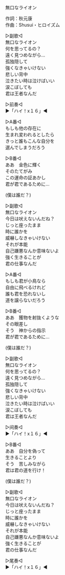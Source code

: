 無口なライオン  
  
作詞：秋元康  
作曲：Shusui・ヒロイズム  
  
▷副歌◁  
無口なライオン  
何を思ってるの？  
遠く見つめながら…  
孤独隠して  
強くなきゃいけない  
悲しい背中  
泣きたい時は泣けばいい  
涙こぼしても  
君は王者なんだ  
  
▷前奏◁  
▶「ハイ！x１６」◀   
  
▷A番◁  
もしも他の存在に  
生まれ変われるとしたら  
きっと誰もこんな自分を  
選んでしまうだろう  
  
▷B番◁  
ああ　金色に輝く  
そのたてがみ  
この運命の証あかし  
君が君であるために…  
  
(僕は誰だ？)  
  
▷副歌◁  
無口なライオン  
今日は吠えないんだね？  
じっと座ったまま  
時に誰かを  
威嚇しなきゃいけない  
それが本能  
自己嫌悪なんか意味ないよ  
強く生きることが  
君の仕事なんだ  
  
▷A番◁  
もしも君が小鳥なら  
自由に飛べるけれど  
誰も君を恐れないし  
道を譲らないだろう  
  
▷B番◁  
ああ　獲物を射抜くような  
その眼差し  
そう　神からの指示  
君が君であるために…  
  
(僕は誰だ？)  
  
▷副歌◁  
無口なライオン  
何を思ってるの？  
遠く見つめながら…  
孤独隠して  
強くなきゃいけない  
悲しい背中  
泣きたい時は泣けばいい  
涙こぼしても  
君は王者なんだ  
  
▷间奏◁  
▶「ハイ！x１６」◀   
  
▷B番◁  
ああ　自分を偽って  
生きることより  
そう　苦しみながら  
君は君の道を行け！  
  
(僕は誰だ？)  
  
▷副歌◁  
無口なライオン  
今日は吠えないんだね？  
じっと座ったまま  
時に誰かを  
威嚇しなきゃいけない  
それが本能  
自己嫌悪なんか意味ないよ  
強く生きることが  
君の仕事なんだ  
  
▷尾奏◁  
▶「ハイ！x１６」◀   
